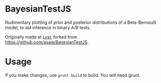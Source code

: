# BayesianTestJS

Rudimentary plotting of prior and posterior distributions of a Beta-Bernoulli model, to aid inference in binary A/B tests.

Originally made at [Lyst](http://www.lyst.com), forked from https://github.com/ssaw/BayesianTestJS.

# Usage

If you make changes, use `grunt build` to build. You will need grunt.
